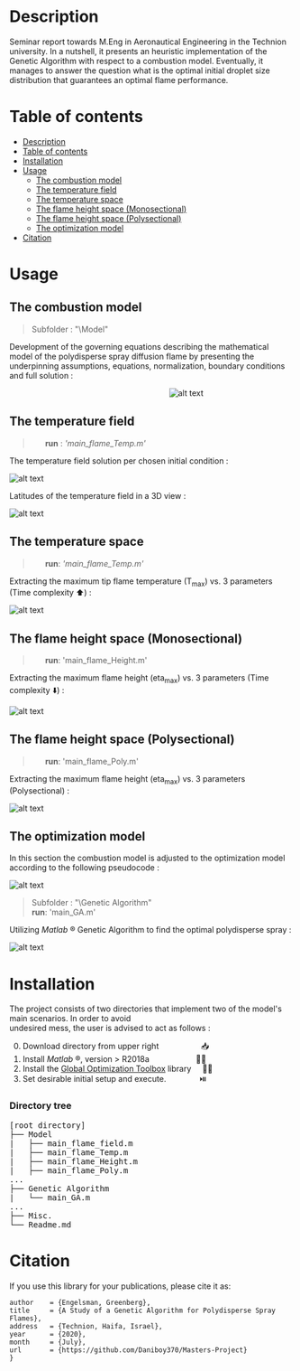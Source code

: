 # Description

Seminar report towards M.Eng in Aeronautical Engineering in the Technion university. 
In a nutshell, it presents an heuristic implementation of the Genetic Algorithm with respect to a combustion model. Eventually, it manages
to answer the question what is the optimal initial droplet size distribution that guarantees an optimal flame performance.


# Table of contents


<!--ts-->
+ [Description](#description)
+ [Table of contents](#table-of-contents)
+ [Installation](#installation)
+ [Usage](#usage)
  * [The combustion model](the-combustion-model)
   * [The temperature field](#the-temperature-field)
   * [The temperature space](#the-temperature-space)
   * [The flame height space (Monosectional)](#the-flame-height-space-monosectional)
   * [The flame height space (Polysectional)](#the-flame-height-space-polysectional)
  * [The optimization model](#the-optimization-model)
+ [Citation](#citation)
<!--te-->

# Usage

## The combustion model
> Subfolder : "\Model"

Development of the governing equations describing the mathematical model of the polydisperse spray diffusion flame by presenting the underpinning assumptions, equations, normalization, boundary conditions and full solution :

&nbsp; &nbsp; &nbsp; &nbsp; &nbsp; &nbsp; &nbsp; &nbsp; &nbsp; &nbsp; &nbsp; &nbsp; &nbsp; &nbsp; &nbsp; &nbsp; &nbsp; &nbsp; &nbsp; &nbsp; &nbsp; &nbsp; &nbsp; &nbsp; &nbsp; &nbsp; &nbsp; &nbsp; &nbsp; &nbsp; &nbsp; &nbsp; &nbsp; &nbsp; &nbsp; &nbsp; ![alt text](https://github.com/Daniboy370/Masters-Project/blob/master/Misc/Images/model_schema.png)


The temperature field
---------------------
> &nbsp; &nbsp; &nbsp; **run** : *'main_flame_Temp.m'*

The temperature field solution per chosen initial condition :

![alt text](https://github.com/Daniboy370/Masters-Project/blob/master/Misc/Images/T_field.png)

Latitudes of the temperature field in a 3D view :

![alt text](https://github.com/Daniboy370/Masters-Project/blob/master/Misc/Images/T_field_raw.png)

The temperature space 
-----------------------
> &nbsp; &nbsp; &nbsp; **run**: *'main_flame_Temp.m'*

Extracting the maximum tip flame temperature (T<sub>max</sub>) vs. 3 parameters (Time complexity :arrow_up:) :  

![alt text](https://github.com/Daniboy370/Masters-Project/blob/master/Misc/Images/T_max_full_a.png)

The flame height space (Monosectional)
---------------------------------
> &nbsp; &nbsp; &nbsp; **run**: 'main_flame_Height.m'

Extracting the maximum flame height (eta<sub>max</sub>) vs. 3 parameters (Time complexity :arrow_down:) :  

![alt text](https://github.com/Daniboy370/Masters-Project/blob/master/Misc/Images/p_dist_mono_0.png)

The flame height space (Polysectional)
---------------------------------------
> &nbsp; &nbsp; &nbsp; **run**: 'main_flame_Poly.m' 

Extracting the maximum flame height (eta<sub>max</sub>) vs. 3 parameters (Polysectional) :  

![alt text](https://github.com/Daniboy370/Masters-Project/blob/master/Misc/Images/p_dist_poly.png)

## The optimization model
In this section the combustion model is adjusted to the optimization model according to the following pseudocode :

![alt text](https://github.com/Daniboy370/Masters-Project/blob/master/Misc/Images/GA_alg.png)

> Subfolder : "\Genetic Algorithm" \
> **run**: 'main_GA.m' 

Utilizing *Matlab* ® Genetic Algorithm to find the optimal polydisperse spray : 

![alt text](https://github.com/Daniboy370/Masters-Project/blob/master/Misc/Images/GA_opt.png)

# Installation
The project consists of two directories that implement two of the model's main scenarios. In order to avoid <br/> 
undesired mess, the user is advised to act as follows :

0.  Download directory from upper right  &nbsp; &nbsp; &nbsp; &nbsp; &nbsp; &nbsp; &nbsp; &nbsp; &nbsp; :inbox_tray: <br/> 
1. Install *Matlab* ®, version > R2018a  &nbsp; &nbsp; &nbsp; &nbsp; &nbsp;  &nbsp; &nbsp; &nbsp; &nbsp; &nbsp; :scientist:  <br/> 
2. Install the [Global Optimization Toolbox](https://www.mathworks.com/products/global-optimization.html) library  &nbsp; &nbsp;  :mage_man: <br/> 
3. Set desirable initial setup and execute. &nbsp; &nbsp; &nbsp; &nbsp; &nbsp; &nbsp; &nbsp;  :play_or_pause_button:

### Directory tree
<pre>
[root directory]
├── Model
|   ├── main_flame_field.m
|   ├── main_flame_Temp.m
|   ├── main_flame_Height.m
|   ├── main_flame_Poly.m
...
├── Genetic Algorithm
|   └── main_GA.m
...
├── Misc.
└── Readme.md
</pre>


# Citation
If you use this library for your publications, please cite it as:
```
author    = {Engelsman, Greenberg},
title     = {A Study of a Genetic Algorithm for Polydisperse Spray Flames},
address   = {Technion, Haifa, Israel},
year      = {2020},
month     = {July},
url       = {https://github.com/Daniboy370/Masters-Project}
}
```
